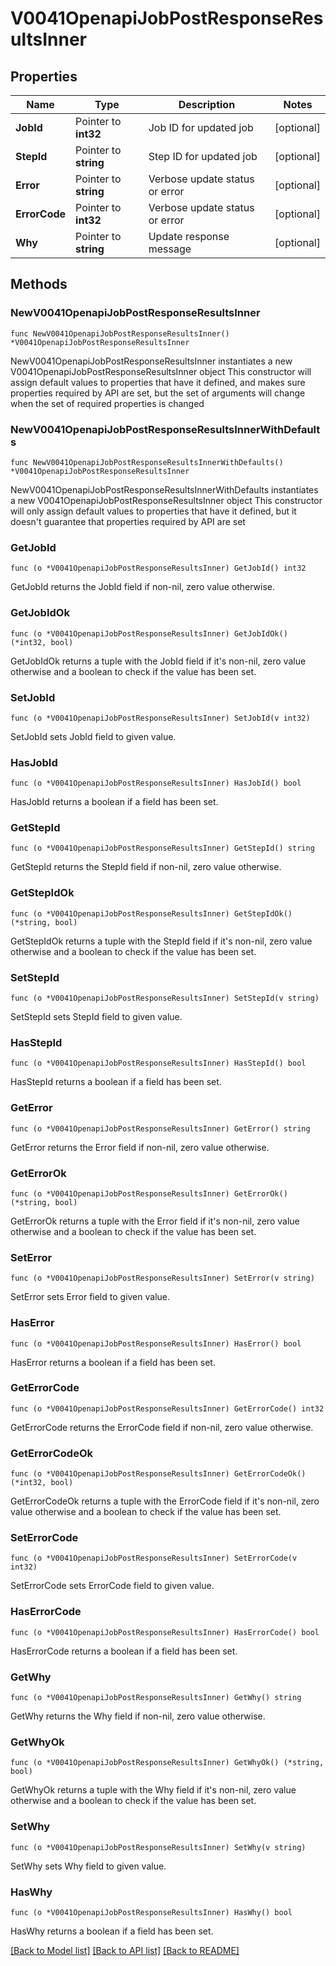 # V0041OpenapiJobPostResponseResultsInner

## Properties

Name | Type | Description | Notes
------------ | ------------- | ------------- | -------------
**JobId** | Pointer to **int32** | Job ID for updated job | [optional] 
**StepId** | Pointer to **string** | Step ID for updated job | [optional] 
**Error** | Pointer to **string** | Verbose update status or error | [optional] 
**ErrorCode** | Pointer to **int32** | Verbose update status or error | [optional] 
**Why** | Pointer to **string** | Update response message | [optional] 

## Methods

### NewV0041OpenapiJobPostResponseResultsInner

`func NewV0041OpenapiJobPostResponseResultsInner() *V0041OpenapiJobPostResponseResultsInner`

NewV0041OpenapiJobPostResponseResultsInner instantiates a new V0041OpenapiJobPostResponseResultsInner object
This constructor will assign default values to properties that have it defined,
and makes sure properties required by API are set, but the set of arguments
will change when the set of required properties is changed

### NewV0041OpenapiJobPostResponseResultsInnerWithDefaults

`func NewV0041OpenapiJobPostResponseResultsInnerWithDefaults() *V0041OpenapiJobPostResponseResultsInner`

NewV0041OpenapiJobPostResponseResultsInnerWithDefaults instantiates a new V0041OpenapiJobPostResponseResultsInner object
This constructor will only assign default values to properties that have it defined,
but it doesn't guarantee that properties required by API are set

### GetJobId

`func (o *V0041OpenapiJobPostResponseResultsInner) GetJobId() int32`

GetJobId returns the JobId field if non-nil, zero value otherwise.

### GetJobIdOk

`func (o *V0041OpenapiJobPostResponseResultsInner) GetJobIdOk() (*int32, bool)`

GetJobIdOk returns a tuple with the JobId field if it's non-nil, zero value otherwise
and a boolean to check if the value has been set.

### SetJobId

`func (o *V0041OpenapiJobPostResponseResultsInner) SetJobId(v int32)`

SetJobId sets JobId field to given value.

### HasJobId

`func (o *V0041OpenapiJobPostResponseResultsInner) HasJobId() bool`

HasJobId returns a boolean if a field has been set.

### GetStepId

`func (o *V0041OpenapiJobPostResponseResultsInner) GetStepId() string`

GetStepId returns the StepId field if non-nil, zero value otherwise.

### GetStepIdOk

`func (o *V0041OpenapiJobPostResponseResultsInner) GetStepIdOk() (*string, bool)`

GetStepIdOk returns a tuple with the StepId field if it's non-nil, zero value otherwise
and a boolean to check if the value has been set.

### SetStepId

`func (o *V0041OpenapiJobPostResponseResultsInner) SetStepId(v string)`

SetStepId sets StepId field to given value.

### HasStepId

`func (o *V0041OpenapiJobPostResponseResultsInner) HasStepId() bool`

HasStepId returns a boolean if a field has been set.

### GetError

`func (o *V0041OpenapiJobPostResponseResultsInner) GetError() string`

GetError returns the Error field if non-nil, zero value otherwise.

### GetErrorOk

`func (o *V0041OpenapiJobPostResponseResultsInner) GetErrorOk() (*string, bool)`

GetErrorOk returns a tuple with the Error field if it's non-nil, zero value otherwise
and a boolean to check if the value has been set.

### SetError

`func (o *V0041OpenapiJobPostResponseResultsInner) SetError(v string)`

SetError sets Error field to given value.

### HasError

`func (o *V0041OpenapiJobPostResponseResultsInner) HasError() bool`

HasError returns a boolean if a field has been set.

### GetErrorCode

`func (o *V0041OpenapiJobPostResponseResultsInner) GetErrorCode() int32`

GetErrorCode returns the ErrorCode field if non-nil, zero value otherwise.

### GetErrorCodeOk

`func (o *V0041OpenapiJobPostResponseResultsInner) GetErrorCodeOk() (*int32, bool)`

GetErrorCodeOk returns a tuple with the ErrorCode field if it's non-nil, zero value otherwise
and a boolean to check if the value has been set.

### SetErrorCode

`func (o *V0041OpenapiJobPostResponseResultsInner) SetErrorCode(v int32)`

SetErrorCode sets ErrorCode field to given value.

### HasErrorCode

`func (o *V0041OpenapiJobPostResponseResultsInner) HasErrorCode() bool`

HasErrorCode returns a boolean if a field has been set.

### GetWhy

`func (o *V0041OpenapiJobPostResponseResultsInner) GetWhy() string`

GetWhy returns the Why field if non-nil, zero value otherwise.

### GetWhyOk

`func (o *V0041OpenapiJobPostResponseResultsInner) GetWhyOk() (*string, bool)`

GetWhyOk returns a tuple with the Why field if it's non-nil, zero value otherwise
and a boolean to check if the value has been set.

### SetWhy

`func (o *V0041OpenapiJobPostResponseResultsInner) SetWhy(v string)`

SetWhy sets Why field to given value.

### HasWhy

`func (o *V0041OpenapiJobPostResponseResultsInner) HasWhy() bool`

HasWhy returns a boolean if a field has been set.


[[Back to Model list]](../README.md#documentation-for-models) [[Back to API list]](../README.md#documentation-for-api-endpoints) [[Back to README]](../README.md)


